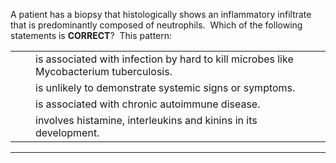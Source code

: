 


A patient has a biopsy that histologically shows an inflammatory infiltrate that is predominantly composed of neutrophils.  Which of the following statements is **CORRECT**?  This pattern:

|   |   |   |
|---|---|---|
|||is associated with infection by hard to kill microbes like Mycobacterium tuberculosis.|
|||is unlikely to demonstrate systemic signs or symptoms.|
|||is associated with chronic autoimmune disease.|
|||involves histamine, interleukins and kinins in its development.|

---
